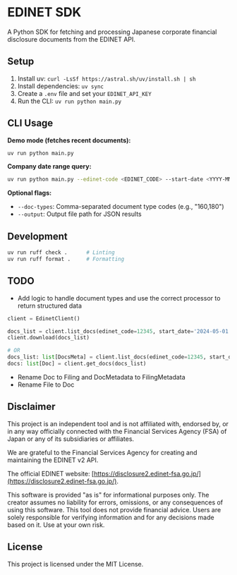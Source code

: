 # EDINET SDK

A Python SDK for fetching and processing Japanese corporate financial disclosure documents from the EDINET API.

## Setup

1. Install uv: `curl -LsSf https://astral.sh/uv/install.sh | sh`
2. Install dependencies: `uv sync`
3. Create a `.env` file and set your `EDINET_API_KEY`
4. Run the CLI: `uv run python main.py`

## CLI Usage

**Demo mode (fetches recent documents):**
```bash
uv run python main.py
```

**Company date range query:**
```bash
uv run python main.py --edinet-code <EDINET_CODE> --start-date <YYYY-MM-DD> --end-date <YYYY-MM-DD>
```

**Optional flags:**
- `--doc-types`: Comma-separated document type codes (e.g., "160,180")
- `--output`: Output file path for JSON results

## Development

```bash
uv run ruff check .      # Linting
uv run ruff format .     # Formatting
```

## TODO
- Add logic to handle document types and use the correct processor to return structured data

```python
client = EdinetClient()

docs_list = client.list_docs(edinet_code=12345, start_date='2024-05-01', end_date='2025-04-30')
client.download(docs_list)

# OR
docs_list: list[DocsMeta] = client.list_docs(edinet_code=12345, start_date='2024-05-01', end_date='2025-04-30')
docs: list[Doc] = client.get_docs(docs_list)
```

- Rename Doc to Filing and DocMetadata to FilingMetadata
- Rename File to Doc


## Disclaimer

This project is an independent tool and is not affiliated with, endorsed by, or in any way officially connected with the Financial Services Agency (FSA) of Japan or any of its subsidiaries or affiliates.

We are grateful to the Financial Services Agency for creating and maintaining the EDINET v2 API.

The official EDINET website: [https://disclosure2.edinet-fsa.go.jp/](https://disclosure2.edinet-fsa.go.jp/).

This software is provided "as is" for informational purposes only. The creator assumes no liability for errors, omissions, or any consequences of using this software. This tool does not provide financial advice. Users are solely responsible for verifying information and for any decisions made based on it. Use at your own risk.

## License

This project is licensed under the MIT License.
